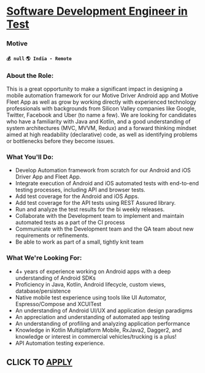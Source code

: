 # [Software Development Engineer in Test](https://www.remotewlb.com/apply/software-development-engineer-in-test-117891)  
### Motive  
#### `💰 null` `🌎 India - Remote`  

### **About the Role:**

This is a great opportunity to make a significant impact in designing a mobile automation framework for our Motive Driver Android app and Motive Fleet App as well as grow by working directly with experienced technology professionals with backgrounds from Silicon Valley companies like Google, Twitter, Facebook and Uber (to name a few). We are looking for candidates who have a familiarity with Java and Kotlin, and a good understanding of system architectures (MVC, MVVM, Redux) and a forward thinking mindset aimed at high readability (declarative) code, as well as identifying problems or bottlenecks before they become issues.

### **What You'll Do:**

  * Develop Automation framework from scratch for our Android and iOS Driver App and Fleet App.
  * Integrate execution of Android and iOS automated tests with end-to-end testing processes, including API and browser tests.
  * Add test coverage for the Android and iOS Apps. 
  * Add test coverage for the API tests using REST Assured library. 
  * Run and analyze the test results for the bi weekly releases.
  * Collaborate with the Development team to implement and maintain automated tests as a part of the CI process
  * Communicate with the Development team and the QA team about new requirements or refinements.
  * Be able to work as part of a small, tightly knit team

### **What We're Looking For:**

  * 4+ years of experience working on Android apps with a deep understanding of Android SDKs
  * Proficiency in Java, Kotlin, Android lifecycle, custom views, database/persistence
  * Native mobile test experience using tools like UI Automator, Espresso/Compose and XCUITest
  * An understanding of Android UI/UX and application design paradigms
  * An appreciation and understanding of automated app testing
  * An understanding of profiling and analyzing application performance
  * Knowledge in Kotlin Multiplatform Mobile, RxJava2, Dagger2, and knowledge or interest in commercial vehicles/trucking is a plus!
  * API Automation testing experience.

  
## CLICK TO [APPLY](https://www.remotewlb.com/apply/software-development-engineer-in-test-117891)

